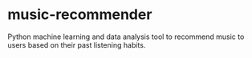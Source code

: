 # music-recommender
Python machine learning and data analysis tool to recommend music to users based on their past listening habits.
